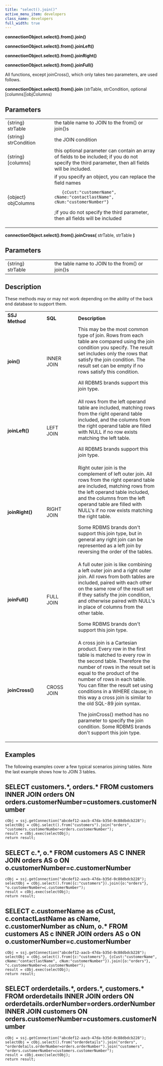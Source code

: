 ```yaml
---
title: "select().join()"
active_menu_item: developers
class_name: developers
full_width: true
---
```



**connectionObject.select().from().join()**

**connectionObject.select().from().joinLeft()**

**connectionObject.select().from().joinRight()**

**connectionObject.select().from().joinFull()**

All functions, except joinCross(), which only takes two parameters, are used follows.

**connectionObject.select().from().join** (strTable, strCondition, optional [columns]|objColumns)

## Parameters

<table>
<tr>
<td width="181">
{string} strTable

</td>
<td width="18">
</td>
<td width="681">
the table name to JOIN to the from() or join()s

</td>
</tr>
<tr>
<td width="181">
{string} strCondition

</td>
<td width="18">
</td>
<td width="681">
the JOIN condition

</td>
</tr>
<tr>
<td width="181">
{string} [columns]

</td>
<td width="18">
</td>
<td width="681">
this optional parameter can contain an array of fields to be included; if you do not specify the third parameter, then all fields will be included.

</td>
</tr>
<tr>
<td width="181">
{object} objColumns

</td>
<td width="18">
</td>
<td width="681">
if you specify an object, you can replace the field names

       {cCust:"customerName", cName:"contactlastName", cNum:"customerNumber"}
      

;if you do not specify the third parameter, then all fields will be included

</td>
</tr>
</table>

**connectionObject.select().from().joinCross(** strTable, strTable **)**

## Parameters

<table>
<tr>
<td width="181">
{string} strTable

</td>
<td width="18">
</td>
<td width="681">
the table name to JOIN to the from() or join()s

</td>
</tr>
</table>

## Description

These methods may or may not work depending on the ability of the back end database to support them.

<table>
<tr>
<td width="119">
  <strong>SSJ Method</strong>

</td>
<td width="22">
</td>
<td width="117">
  <strong>SQL</strong>

</td>
<td width="27">
</td>
<td width="943">
  <strong>Description</strong>

</td>
</tr>
<tr>
<td width="119">
  <strong>join()</strong>

</td>
<td width="22">
</td>
<td width="117">
INNER JOIN

</td>
<td width="27">
</td>
<td width="943">
This may be the most common type of join. Rows from each table are compared using the join condition you specify. The result set includes only the rows that satisfy the join condition. The result set can be empty if no rows satisfy this condition.

All RDBMS brands support this join type.

</td>
</tr>
<tr>
<td width="119">
  <strong>joinLeft()</strong>

</td>
<td width="22">
</td>
<td width="117">
LEFT JOIN

</td>
<td width="27">
</td>
<td width="943">
All rows from the left operand table are included, matching rows from the right operand table included, and the columns from the right operand table are filled with NULL if no row exists matching the left table.

All RDBMS brands support this join type.

</td>
</tr>
<tr>
<td width="119">
  <strong>joinRight()</strong>

</td>
<td width="22">
</td>
<td width="117">
RIGHT JOIN

</td>
<td width="27">
</td>
<td width="943">
Right outer join is the complement of left outer join. All rows from the right operand table are included, matching rows from the left operand table included, and the columns from the left operand table are filled with NULL's if no row exists matching the right table.

Some RDBMS brands don't support this join type, but in general any right join can be represented as a left join by reversing the order of the tables.

</td>
</tr>
<tr>
<td width="119">
  <strong>joinFull()</strong>

</td>
<td width="22">
</td>
<td width="117">
FULL JOIN

</td>
<td width="27">
</td>
<td width="943">
A full outer join is like combining a left outer join and a right outer join. All rows from both tables are included, paired with each other on the same row of the result set if they satisfy the join condition, and otherwise paired with NULL's in place of columns from the other table.

Some RDBMS brands don't support this join type.

</td>
</tr>
<tr>
<td width="119">
  <strong>joinCross()</strong>

</td>
<td width="22">
</td>
<td width="117">
CROSS JOIN

</td>
<td width="27">
</td>
<td width="943">
A cross join is a Cartesian product. Every row in the first table is matched to every row in the second table. Therefore the number of rows in the result set is equal to the product of the number of rows in each table. You can filter the result set using conditions in a WHERE clause; in this way a cross join is similar to the old SQL-89 join syntax.

The joinCross() method has no parameter to specify the join condition. Some RDBMS brands don't support this join type.

</td>
</tr>
</table>

## Examples

The following examples cover a few typical scenarios joining tables. Note the last example shows how to JOIN 3 tables.

## SELECT customers.\*, orders.\* FROM customers INNER JOIN orders ON orders.customerNumber=customers.customerNumber

    cObj = ssj.getConnection("abcdef12-aacb-47da-b35d-0c88dbdcb228");
    selectObj = cObj.select().from("customers").join("orders", "customers.customerNumber=orders.customerNumber");    
    result = cObj.exec(selectObj);
    return result; 
     
## SELECT c.\*, o.\* FROM customers AS C INNER JOIN orders AS o ON o.customerNumber=c.customerNumber
     
    cObj = ssj.getConnection("abcdef12-aacb-47da-b35d-0c88dbdcb228");
    selectObj = cObj.select().from({c:"customers"}).join({o:"orders"}, "o.customerNumber=c.customerNumber");   
    result = cObj.exec(selectObj);
    return result; 
     
## SELECT c.customerName as cCust, c.contactLastName as cName, c.customerNumber as cNum, o.\* FROM customers AS c INNER JOIN orders AS o ON o.customerNumber=c.customerNumber    
     
    cObj = ssj.getConnection("abcdef12-aacb-47da-b35d-0c88dbdcb228");
    selectObj = cObj.select().from({c:"customers"}, {cCust:"customerName", cName:"contactlastName", cNum:"customerNumber"}).join({o:"orders"}, "c.customerNumber=o.customerNumber");   
    result = cObj.exec(selectObj);
    return result; 

## SELECT orderdetails.\*, orders.\*, customers.\* FROM orderdetails INNER JOIN orders ON orderdetails.orderNumber=orders.orderNumber INNER JOIN customers ON orders.customerNumber=customers.customerNumber

    cObj = ssj.getConnection("abcdef12-aacb-47da-b35d-0c88dbdcb228");
    selectObj = cObj.select().from("orderdetails").join("orders", "orderdetails.orderNumber=orders.orderNumber").join("customers", "orders.customerNumber=customers.customerNumber");
    result = cObj.exec(selectObj);
    return result; 
   






